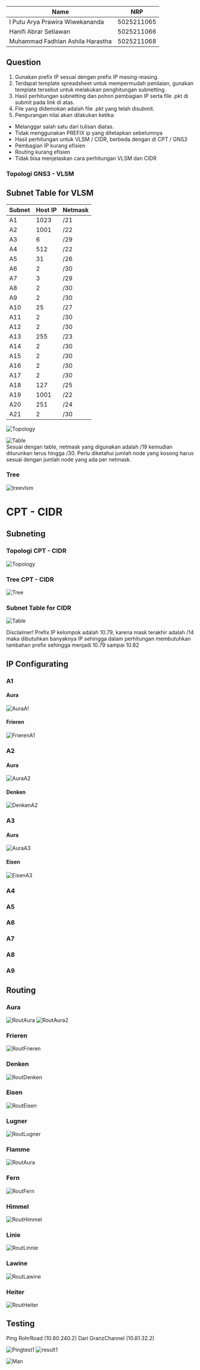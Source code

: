 | Name                              | NRP        |
|-----------------------------------|------------|
|I Putu Arya Prawira Wiwekananda    | 5025211065 |
|Hanifi Abrar Setiawan              | 5025211066 |
|Muhammad Fadhlan Ashila Harastha   | 5025211068 |

## Question

1. Gunakan prefix IP sesuai dengan prefix IP masing-masing.<br>
2. Terdapat template spreadsheet untuk mempermudah penilaian, gunakan template tersebut untuk melakukan penghitungan subnetting.<br>
3. Hasil perhitungan subnetting dan pohon pembagian IP serta file .pkt di submit pada link di atas.<br>
4. File yang didemokan adalah file .pkt yang telah disubmit.<br>
5. Pengurangan nilai akan dilakukan ketika:
- Melanggar salah satu dari tulisan diatas.
- Tidak menggunakan PREFIX ip yang ditetapkan sebelumnya
- Hasil perhitungan untuk VLSM / CIDR, berbeda dengan di CPT / GNS3
- Pembagian IP kurang efisien
- Routing kurang efisien
- Tidak bisa menjelaskan cara perhitungan VLSM dan CIDR

### Topologi GNS3 - VLSM
## Subnet Table for VLSM
| Subnet | Host IP | Netmask |
|--------|---------|---------|
| A1     | 1023    | /21     |
| A2     | 1001    | /22     |
| A3     | 6       | /29     |
| A4     | 512     | /22     |
| A5     | 31      | /26     |
| A6     | 2       | /30     |
| A7     | 3       | /29     |
| A8     | 2       | /30     |
| A9     | 2       | /30     |
| A10    | 25      | /27     |
| A11    | 2       | /30     |
| A12    | 2       | /30     |
| A13    | 255     | /23     |
| A14    | 2       | /30     |
| A15    | 2       | /30     |
| A16    | 2       | /30     |
| A17    | 2       | /30     |
| A18    | 127     | /25     |
| A19    | 1001    | /22     |
| A20    | 251     | /24     |
| A21    | 2       | /30     |

![Topology](https://cdn.discordapp.com/attachments/827014097219878982/1180448733805154405/image.png?ex=657d758d&is=656b008d&hm=7f59ba40dc9a7f4e97bafa14764d23cfb7d19f850992205831560e9353074ac5&)<br>

![Table](https://cdn.discordapp.com/attachments/1173915504872796160/1181950690961141761/image.png?ex=6582ec5c&is=6570775c&hm=c3cfee7e4c5bc8869fc8f09cbb3c7d2deb2c98fbf31af12dae8215cc8be93401&)<br>
Sesuai dengan table, netmask yang digunakan adalah /19 kemudian diturunkan terus hingga /30. Perlu diketahui jumlah node yang kosong harus sesuai dengan jumlah node yang ada per netmask.

### Tree
![treevlsm](https://cdn.discordapp.com/attachments/1173915504872796160/1180527123946012672/image.png?ex=657dbe8f&is=656b498f&hm=a2b9da7bd905317aa5c367ced25a5b59ea9fbf543ac8e097336ed58ef279b8a0&)

# CPT - CIDR

## Subneting

### Topologi CPT - CIDR
![Topology](https://cdn.discordapp.com/attachments/945123026410831952/1181950106480676985/FUCK_THIS_FUCKING_BULLSHIIIIIT_AAAAAAAAAAAAAAAA.png?ex=6582ebd0&is=657076d0&hm=df3b1595011832a472a0992f6044f4679efdf64c0cae95f5ab3a4e7dfc78ad52&)

### Tree CPT - CIDR
![Tree](https://cdn.discordapp.com/attachments/945123026410831952/1181950106912694383/tree_fix.png?ex=6582ebd1&is=657076d1&hm=59d265c3ce3926f2d62bbc97d4d54e85dc33ae9550cc31970b451d9b5249c206&)

### Subnet Table for CIDR
![Table](https://cdn.discordapp.com/attachments/945123026410831952/1181951005584265316/image.png?ex=6582eca7&is=657077a7&hm=dc04841cdf0716e5e449bcd76cfa8ffc19d8f6522bc77b54cc141d0a7b5f269d&)

Disclaimer! Prefix IP kelompok adalah 10.79, karena mask terakhir adalah /14 maka dibutuhkan banyaknya IP sehingga dalam perhitungan membutuhkan tambahan prefix sehingga menjadi 10.79 sampai 10.82

## IP Configurating

### A1 
#### Aura
![AuraA!](https://cdn.discordapp.com/attachments/945123026410831952/1181953538855800902/image.png?ex=6582ef03&is=65707a03&hm=d5bc7c50d085ff6e3c0788603ef955bf2374508bfc5f5221baeeebae4d39fb4f&)
#### Frieren
![FrierenA1](https://cdn.discordapp.com/attachments/945123026410831952/1181953842254979123/image.png?ex=6582ef4b&is=65707a4b&hm=42dfd5c151467adc0336d1695342d02600451e412e76028d3719ce78b4bb2db8&)
### A2
#### Aura
![AuraA2](https://cdn.discordapp.com/attachments/945123026410831952/1181954505416376360/image.png?ex=6582efe9&is=65707ae9&hm=575fe185f812466e018565f4f390499fb253b5f074fac8d78924e3b52e6062c6&)
#### Denken
![DenkenA2](https://cdn.discordapp.com/attachments/945123026410831952/1181954772715192482/image.png?ex=6582f029&is=65707b29&hm=8bd111939cf12e04a2efc176454757a5938e8ed8175174520507f57f977b59bc&)
### A3
#### Aura
![AuraA3](https://cdn.discordapp.com/attachments/945123026410831952/1181961313849720852/image.png?ex=6582f641&is=65708141&hm=21bc6131e1b2a5e1dd284add069dec6157f3d8ba89962111d9c7982c88295340&)
#### Eisen
![EisenA3](https://cdn.discordapp.com/attachments/945123026410831952/1181961521765560330/image.png?ex=6582f672&is=65708172&hm=1b7a37eeb1f3eb44986cc4908c5cfa4b776a1d705fc454fed2b3a8e7219cc0f0&)
### A4

### A5
### A6
### A7
### A8
### A9

## Routing 
### Aura
![RoutAura](https://cdn.discordapp.com/attachments/945123026410831952/1181955286035087491/image.png?ex=6582f0a3&is=65707ba3&hm=4797b4df6847b1549a6942e8a36c42b6c3ce1b02326f9b3e54c901b8d1465445&)
![RoutAura2](https://cdn.discordapp.com/attachments/945123026410831952/1181955439689220196/image.png?ex=6582f0c8&is=65707bc8&hm=2e067cb8abc56727bd9e575cacd27744e01b7da4994e0910476bbd49e7898bd5&)

### Frieren
![RoutFrieren](https://cdn.discordapp.com/attachments/945123026410831952/1181958085825286264/image.png?ex=6582f33f&is=65707e3f&hm=37abb63f14f2a3261f65d10788435c468b6569a3ab83c0b2abcf3025b8834ac4&)
### Denken
![RoutDenken](https://cdn.discordapp.com/attachments/945123026410831952/1181958312011501578/image.png?ex=6582f375&is=65707e75&hm=c4824ed3520007464f93f93987a1d7bef89239d28ee19722b1de9c9559edcac6&)
### Eisen
![RoutEisen](https://cdn.discordapp.com/attachments/945123026410831952/1181958471562821702/image.png?ex=6582f39b&is=65707e9b&hm=c8f73391b3f68c12d8e529e35e4a403b85e036495abdfad9fd945bf80c94437f&)
### Lugner
![RoutLugner](https://cdn.discordapp.com/attachments/945123026410831952/1181961827282866298/image.png?ex=6582f6bb&is=657081bb&hm=1fcc8a867e77fde36be6702f26dfea5cecca97afff0bd953c3693e998b057a4b&)
### Flamme
![RoutAura](https://cdn.discordapp.com/attachments/945123026410831952/1181958612055248997/image.png?ex=6582f3bc&is=65707ebc&hm=21b7799c4cdf351c15cb3c9dcfa7b699ab00fbefbb0c4db1d0eb20ad5609ed27&)
### Fern
![RoutFern](https://cdn.discordapp.com/attachments/945123026410831952/1181959042151747694/image.png?ex=6582f423&is=65707f23&hm=ebe2716d7b685eedb30ce788f733a063aa86a90e3079d89745de641e5db818b9&)
### Himmel
![RoutHimmel](https://cdn.discordapp.com/attachments/945123026410831952/1181959177887809670/image.png?ex=6582f443&is=65707f43&hm=c2500272c769b807aaf8d6577180304f2de05253dd671a14662a9acf43ee5769&)
### Linie
![RoutLinnie](https://cdn.discordapp.com/attachments/945123026410831952/1181959491915370586/image.png?ex=6582f48e&is=65707f8e&hm=684e7213878666c92f6208e0a3cb0539d05bead3e3304c287f8c1b13503594a1&)
### Lawine
![RoutLawine](https://cdn.discordapp.com/attachments/945123026410831952/1181959599507644436/image.png?ex=6582f4a8&is=65707fa8&hm=838acc91e15aa5f0af9e711f1708bb85ce56a113d9e4f780a3cebe7c9e7a4b30&)
### Heiter
![RoutHeiter](https://cdn.discordapp.com/attachments/945123026410831952/1181959718458118164/image.png?ex=6582f4c4&is=65707fc4&hm=bf768e15c834ca08c83a558841dbb6a7defbcde28791fb9f1341da9f6854a802&)
## Testing

Ping RohrRoad (10.80.240.2) Dari GranzChannel (10.81.32.2)

![Pingtest1](https://cdn.discordapp.com/attachments/945123026410831952/1181956818709262417/image.png?ex=6582f211&is=65707d11&hm=83eb36a370c0909ebc1076aa7a05340621b1d73009f17fc771b7799991beee70&)
![result1](https://cdn.discordapp.com/attachments/945123026410831952/1181957183974408233/image.png?ex=6582f268&is=65707d68&hm=d076b5b4d24c3369f0cf309684c8d4e1d2d675228d0aa938a344d18b595bf47c&)

![Man](https://cdn.discordapp.com/attachments/944097004122939474/1175440246117257267/Screenshot_20231118_211642_TikTok.jpg?ex=657db209&is=656b3d09&hm=ccaf570a3a80b5dc190c579fc801b4503e0358d43ff1637c016fc15ef0d16982&)
